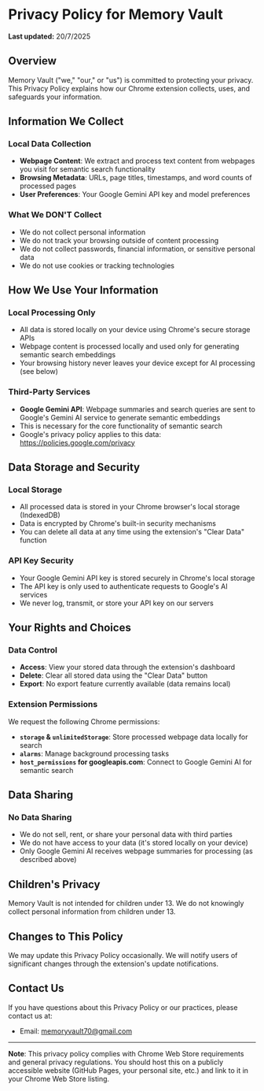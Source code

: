 # Privacy Policy for Memory Vault

**Last updated:** 20/7/2025

## Overview

Memory Vault ("we," "our," or "us") is committed to protecting your privacy. This Privacy Policy explains how our Chrome extension collects, uses, and safeguards your information.

## Information We Collect

### **Local Data Collection**
- **Webpage Content**: We extract and process text content from webpages you visit for semantic search functionality
- **Browsing Metadata**: URLs, page titles, timestamps, and word counts of processed pages
- **User Preferences**: Your Google Gemini API key and model preferences

### **What We DON'T Collect**
- We do not collect personal information
- We do not track your browsing outside of content processing
- We do not collect passwords, financial information, or sensitive personal data
- We do not use cookies or tracking technologies

## How We Use Your Information

### **Local Processing Only**
- All data is stored locally on your device using Chrome's secure storage APIs
- Webpage content is processed locally and used only for generating semantic search embeddings
- Your browsing history never leaves your device except for AI processing (see below)

### **Third-Party Services**
- **Google Gemini API**: Webpage summaries and search queries are sent to Google's Gemini AI service to generate semantic embeddings
- This is necessary for the core functionality of semantic search
- Google's privacy policy applies to this data: https://policies.google.com/privacy

## Data Storage and Security

### **Local Storage**
- All processed data is stored in your Chrome browser's local storage (IndexedDB)
- Data is encrypted by Chrome's built-in security mechanisms
- You can delete all data at any time using the extension's "Clear Data" function

### **API Key Security**
- Your Google Gemini API key is stored securely in Chrome's local storage
- The API key is only used to authenticate requests to Google's AI services
- We never log, transmit, or store your API key on our servers

## Your Rights and Choices

### **Data Control**
- **Access**: View your stored data through the extension's dashboard
- **Delete**: Clear all stored data using the "Clear Data" button
- **Export**: No export feature currently available (data remains local)

### **Extension Permissions**
We request the following Chrome permissions:
- **`storage` & `unlimitedStorage`**: Store processed webpage data locally for search
- **`alarms`**: Manage background processing tasks
- **`host_permissions` for googleapis.com**: Connect to Google Gemini AI for semantic search

## Data Sharing

### **No Data Sharing**
- We do not sell, rent, or share your personal data with third parties
- We do not have access to your data (it's stored locally on your device)
- Only Google Gemini AI receives webpage summaries for processing (as described above)

## Children's Privacy

Memory Vault is not intended for children under 13. We do not knowingly collect personal information from children under 13.

## Changes to This Policy

We may update this Privacy Policy occasionally. We will notify users of significant changes through the extension's update notifications.

## Contact Us

If you have questions about this Privacy Policy or our practices, please contact us at:
- Email: memoryvault70@gmail.com

---

**Note**: This privacy policy complies with Chrome Web Store requirements and general privacy regulations. You should host this on a publicly accessible website (GitHub Pages, your personal site, etc.) and link to it in your Chrome Web Store listing. 